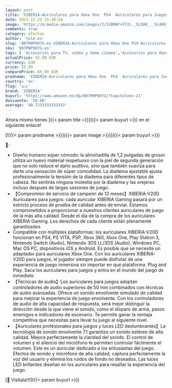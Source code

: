 ```yaml
---
layout: post
title: 'XIBERIA-Auriculares para Xbox One  PS4  Auriculares para Juegos  Auriculares estéreo de 3 5 mm con micrófono de Memoria Suave para PC  Ordenador portátil  Videojuego con Control de Volumen Flexible'
date: 2021-12-25 15:30:54
image: 'https://m.media-amazon.com/images/I/51BMWf+FlYL._SL500_._SL400_.jpg'
comments: true
category: ofertas
author: 'tole.es'
slug: 'B07PWP9H7G-es XIBERIA-Auriculares para Xbox One PS4 Auriculares para...'
sku: 'B07PWP9H7G-es'
tags: [ 'Accesorios para TV, vídeo y home cinema','Accesorios para Xbox One','Auriculares para equipo de audio','Auriculares y accesorios','Electrónica','Hardware y juegos para Xbox One','TV, vídeo y home cinema','Videojuegos','ps4','xbox','xiberia', ]
actualPrice: 55.99 EUR
currency: EUR
price: 55.99
comparePrice: 69.99 EUR
prodname: 'XIBERIA-Auriculares para Xbox One  PS4  Auriculares para Juegos  Auriculares estéreo de 3 5 mm con micrófono de Memoria Suave para PC  Ordenador portátil  Videojuego con Control de Volumen Flexible'
country: 'es'
flag: '🇪🇸'
brand: 'XIBERIA'
buyurl: 'https://www.amazon.es/dp/B07PWP9H7G/?tag=tolees-21'
descuento: '20.00'
average: '40.7233333333332'
---
```


Ahora mismo tienes [{{< param title >}}]({{< param buyurl >}}) en el siguiente enlace!

[![{{< param prodname >}}]({{< param image >}})]({{< param buyurl >}})

🔎:

- Diseño humano súper cómodo: la almohadilla de 1,2 pulgadas de grosor utiliza un nuevo material respetuoso con la piel de segunda generación que no solo reduce el daño auditivo, sino que también suaviza para darte una sensación de súper comodidad. La diadema ajustable ajusta profesionalmente la tensión de la diadema para diferentes tipos de cabeza. No sentirás ninguna molestia por la diadema y las orejeras incluso después de largas sesiones de juego.
- 【Compromiso de servicio de campeón de 12 meses】XIBERIA-V20D Auriculares para juegos: cada auricular XIBERIA Gaming pasará por un estricto proceso de prueba de calidad antes de enviar. Estamos comprometidos a proporcionar a nuestros clientes auriculares de juego de la más alta calidad. Desde el día de la compra de los auriculares XIBERIA Gaming. Los derechos de cada cliente están plenamente garantizados
- Compatible con múltiples plataformas: los auriculares XIBERIA-V20D funcionan en PS4, PS VITA, PSP, Xbox 360, Xbox One, Play Station 3, Nintendo Switch (Audio), Nintendo 3DS LL/3DS (Audio), Windows PC, Mac OS PC, dispositivos iOS y Android. Es posible que se necesite un adaptador para auriculares Xbox One. Con los auriculares XIBERIA-V20D para juegos, el jugador siempre puede disfrutar de una experiencia de juego inmersiva sin importar en qué plataforma. Plug and Play. Saca los auriculares para juegos y entra en el mundo del juego de inmediato
- 【Técnicas de audio】Los auriculares para juegos adoptan controladores de audio superiores de 50 mm combinados con técnicas de audio avanzadas. Ofrece un sonido envolvente simulado de calidad para mejorar la experiencia de juego envolvente. Con los controladores de audio de alta capacidad de respuesta, será mejor distinguir la dirección desde la que viene el sonido, como el disparo de arma, pasos enemigos e indicadores de escenario. Te permite ganar la ventaja competitiva que necesitas para llevar tu juego al siguiente nivel.
- 【Auriculares profesionales para juegos y luces LED deslumbrantes】La tecnología de sonido envolvente 7.1 garantiza un sonido estéreo de alta calidad. Mejora perfectamente la claridad del sonido. El control de volumen y el silencio del micrófono te permiten controlar fácilmente el volumen. Este es un auricular dedicado a los entusiastas del juego. Efectos de sonido y micrófono de alta calidad, captura perfectamente la voz del usuario y elimina los ruidos de fondo no deseados. Las luces LED brillantes diseñan en los auriculares para resaltar la experiencia del juego.

[🛒 Visítala!!!]({{< param buyurl >}})
